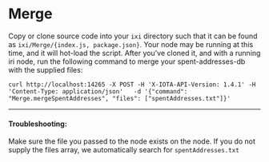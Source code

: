 # Merge

Copy or clone source code into your `ixi` directory such that it can be found as `ixi/Merge/{index.js, package.json}`. 
Your node may be running at this time, and it will hot-load the script. 
After you've cloned it, and with a running iri node, run the following command to merge your spent-addresses-db with the supplied files:

```
curl http://localhost:14265 -X POST -H 'X-IOTA-API-Version: 1.4.1' -H 'Content-Type: application/json'   -d '{"command": "Merge.mergeSpentAddresses", "files": ["spentAddresses.txt"]}'
```

-----

#### Troubleshooting:

Make sure the file you passed to the node exists on the node. If you do not supply the files array, we automatically search for `spentAddresses.txt`

